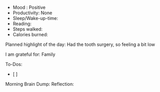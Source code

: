 
- Mood : Positive
- Productivity: None
- Sleep/Wake-up-time:
- Reading:
- Steps walked:
- Calories burned:

Planned highlight of the day: Had the tooth surgery, so feeling a bit low

I am grateful for: Family

To-Dos:
- [ ]

Morning Brain Dump:
Reflection:
